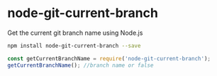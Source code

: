 # node-git-current-branch
Get the current git branch name using Node.js

```bash
npm install node-git-current-branch --save
```

```javascript
const getCurrentBranchName = require('node-git-current-branch');
getCurrentBranchName(); //branch name or false
```

